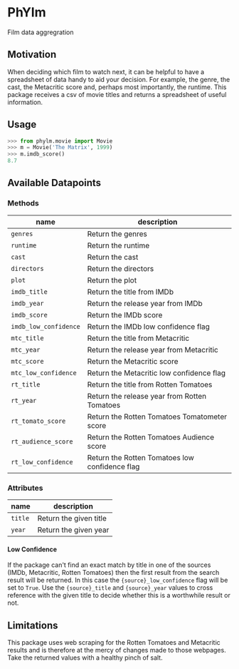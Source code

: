 # PhYlm

Film data aggregration

## Motivation

When deciding which film to watch next, it can be helpful to have a spreadsheet of data
handy to aid your decision. For example, the genre, the cast, the Metacritic score and,
perhaps most importantly, the runtime. This package receives a csv of movie titles and
returns a spreadsheet of useful information.

## Usage

```python
>>> from phylm.movie import Movie
>>> m = Movie('The Matrix', 1999)
>>> m.imdb_score()
8.7
```

## Available Datapoints

### Methods

|name|description|
|---|---|
|`genres`|Return the genres|
|`runtime`|Return the runtime|
|`cast`|Return the cast|
|`directors`|Return the directors|
|`plot`|Return the plot|
|`imdb_title`|Return the title from IMDb|
|`imdb_year`|Return the release year from IMDb|
|`imdb_score`|Return the IMDb score|
|`imdb_low_confidence`|Return the IMDb low confidence flag|
|`mtc_title`|Return the title from Metacritic|
|`mtc_year`|Return the release year from Metacritic|
|`mtc_score`|Return the Metacritic score|
|`mtc_low_confidence`|Return the Metacritic low confidence flag|
|`rt_title`|Return the title from Rotten Tomatoes|
|`rt_year`|Return the release year from Rotten Tomatoes|
|`rt_tomato_score`|Return the Rotten Tomatoes Tomatometer score|
|`rt_audience_score`|Return the Rotten Tomatoes Audience score|
|`rt_low_confidence`|Return the Rotten Tomatoes low confidence flag|

### Attributes

|name|description|
|---|---|
|`title`|Return the given title|
|`year`|Return the given year|

#### Low Confidence

If the package can't find an exact match by title in one of the sources (IMDb,
Metacritic, Rotten Tomatoes) then the first result from the search result will
be returned. In this case the `{source}_low_confidence` flag will be set to
`True`. Use the `{source}_title` and `{source}_year` values to cross reference
with the given title to decide whether this is a worthwhile result or not.

## Limitations

This package uses web scraping for the Rotten Tomatoes and Metacritic results
and is therefore at the mercy of changes made to those webpages. Take the
returned values with a healthy pinch of salt.
